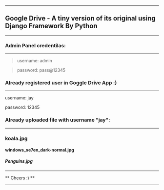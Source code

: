 ********************************************************************************
## Google Drive - A tiny version of its original using Django Framework By Python
********************************************************************************



### Admin Panel credentilas:
----------------------------

> username: admin

> password: pass@12345




### Already registered user in Goggle Drive App :)
--------------------------------------------------

username: jay

password: 12345



### Already uploaded file with username "jay":
---------------------------------------------

### koala.jpg
#### windows_se7en_dark-normal.jpg
##### Penguins.jpg



******************************
** Cheers :) **
******************************
